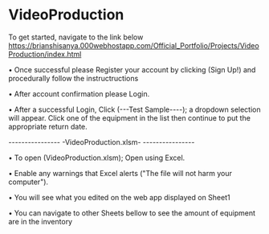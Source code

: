 # VideoProduction

To get started, navigate to the link below
https://brianshisanya.000webhostapp.com/Official_Portfolio/Projects/VideoProduction/index.html

• Once successful please Register your account by clicking (Sign Up!) and procedurally follow the instructructions 

• After account confirmation please Login.

• After a successful Login, Click (---Test Sample----); a dropdown selection will appear. Click one of the equipment in the list then continue to put the appropriate return date.

---------------- -VideoProduction.xlsm- ---------------- 

• To open (VideoProduction.xlsm); Open using Excel.

• Enable any warnings that Excel alerts ("The file will not harm your computer").

• You will see what you edited on the web app displayed on Sheet1

• You can navigate to other Sheets bellow to see the amount of equipment are in the inventory 
